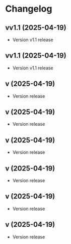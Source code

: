 # Changelog

## vv1.1 (2025-04-19)

- Version v1.1 release

## vv1.1 (2025-04-19)

- Version v1.1 release

## v (2025-04-19)

- Version  release

## v (2025-04-19)

- Version  release

## v (2025-04-19)

- Version  release

## v (2025-04-19)

- Version  release

## v (2025-04-19)

- Version  release

## v (2025-04-19)

- Version  release
